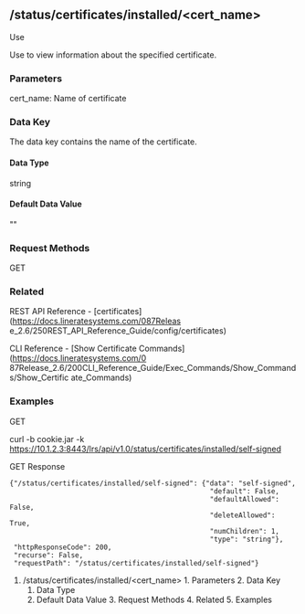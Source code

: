 ## /status/certificates/installed/<cert_name>

Use

Use to view information about the specified certificate.

### Parameters

cert_name: Name of certificate

### Data Key

The data key contains the name of the certificate.

#### Data Type

string

#### Default Data Value

""

### Request Methods

GET

### Related

REST API Reference - [certificates](https://docs.lineratesystems.com/087Releas
e_2.6/250REST_API_Reference_Guide/config/certificates)

CLI Reference - [Show Certificate Commands](https://docs.lineratesystems.com/0
87Release_2.6/200CLI_Reference_Guide/Exec_Commands/Show_Commands/Show_Certific
ate_Commands)

### Examples

GET

curl -b cookie.jar -k
https://10.1.2.3:8443/lrs/api/v1.0/status/certificates/installed/self-signed

GET Response

    
    {"/status/certificates/installed/self-signed": {"data": "self-signed",
                                                     "default": False,
                                                     "defaultAllowed": False,
                                                     "deleteAllowed": True,
                                                     "numChildren": 1,
                                                     "type": "string"},
     "httpResponseCode": 200,
     "recurse": False,
     "requestPath": "/status/certificates/installed/self-signed"}
    

  1. /status/certificates/installed/<cert_name>
    1. Parameters
    2. Data Key
      1. Data Type
      2. Default Data Value
    3. Request Methods
    4. Related
    5. Examples

